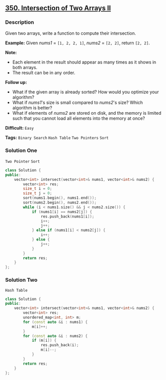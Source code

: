 ## [350. Intersection of Two Arrays II](https://leetcode.com/problems/intersection-of-two-arrays-ii/#/description)

### Description

Given two arrays, write a function to compute their intersection.

**Example:**
Given *nums1* = `[1, 2, 2, 1]`, *nums2* = `[2, 2]`, return `[2, 2]`.

**Note:**

- Each element in the result should appear as many times as it shows in both arrays.
- The result can be in any order.

**Follow up:**

- What if the given array is already sorted? How would you optimize your algorithm?
- What if *nums1*'s size is small compared to *nums2*'s size? Which algorithm is better?
- What if elements of *nums2* are stored on disk, and the memory is limited such that you cannot load all elements into the memory at once?



**Difficult:** `Easy`

**Tags:** `Binary Search` `Hash Table` `Two Pointers` `Sort`



### Solution One

`Two Pointer`  `Sort`

```c++
class Solution {
public:
	vector<int> intersect(vector<int>& nums1, vector<int>& nums2) {
		vector<int> res;
		size_t i = 0;
		size_t j = 0;
		sort(nums1.begin(), nums1.end());
		sort(nums2.begin(), nums2.end());
		while (i < nums1.size() && j < nums2.size()) {
			if (nums1[i] == nums2[j]) {
				res.push_back(nums1[i]);
				i++;
				j++;
			} else if (nums1[i] < nums2[j]) {
				i++;
			} else {
				j++;
			}
		}
		return res;
	}
};
```



### Solution Two

`Hash Table`

```c++
class Solution {
public:
	vector<int> intersect(vector<int>& nums1, vector<int>& nums2) {
		vector<int> res;
		unordered_map<int, int> m;
		for (const auto &i : nums1) {
			m[i]++;
		}
		for (const auto &i : nums2) {
			if (m[i]) {
				res.push_back(i);
				m[i]--;
			}
		}
		return res;
	}
};
```



